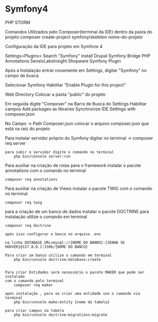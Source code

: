 # Symfony4
PHP STORM

Comandos Utilizados pelo Composer(terminal da IDE)
	dentro da pasta do projeto
		composer create-project symfony/skeleton nome-do-projeto

Configuração da IDE para projeto em Symfone 4

Settings>Plugins> Search "Symfony"
	install Drupal Symfony Bridge
			PHP Annotations
			SensioLabsInsight
			Shopware
			Symfony Plugin		
		
Após a Instalação entrar novamente em Settings, digitar "Symfony" no 
campo de busca

Selecionar Symfony
	Habilitar "Enable Plugin for this project"
	
Web Directory
		Colocar a pasta "public" do projeto


Em seguida digite "Composer" na Barra de Busca do Settings
	Habilitar campos
		Add packages as libraries
		Synchronize IDE Settings with composer.json
		
No Campo -> Path Composer.json
			colocar o arquivo composer.json que está na raiz do projeto
			
Para instalar servidor próprio do Symfony
	digitar no terminal -> composer req server
	
	para subir o servidor digite o comando no terminal
		php bin/console server:run
		
Para auxiliar na criação de rotas para o framework
instalar o pacote annotations com o comando no terminal

	composer req annotations
	
Para auxiliar na criação de Views instalar o pacote TWIG
com o comando no terminal
	
	composer req twig
	
para a criação de um banco de dados instalar o pacote DOCTRINE
para instalação utilize o comando em terminal

	composer req doctrine
	
	após isso configurar o banco no arquivo .env
	
	na linha DATABASE_URL=mysql://{NOME DO BANDO}:{SENHA SE HOUVER}@127.0.0.1:3306/{NOME DO BANCO}
	
	Para criar um banco utilize o camando em terminal	
		php bin/console doctrine:database:create
		
	
	Para criar Entidades será necessário o pacote MAKER que pode ser instalado 
	com o camando pelo terminal 
		composer req maker
		
	após instalação , para se criar uma entidade use o camando via terminal
		php bin/console make:entity {nome da tabela}
		
	para criar campos na tabela
		php bin/console doctrine:migrations:migrate
		
